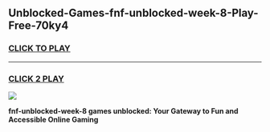 
## Unblocked-Games-fnf-unblocked-week-8-Play-Free-70ky4
<h3>
<a href="https://premium76.site?title=fnf-unblocked-week-8&ref=18A1">CLICK TO PLAY</a></h3>
<hr>

<h3>
<a href="https://premium76.site?title=fnf-unblocked-week-8&ref=18A1">CLICK 2 PLAY</a>
  
</h3>

<a href="https://premium76.site?title=fnf-unblocked-week-8&ref=18A1"><img src="https://clearcache.store/games.png"></a>


**fnf-unblocked-week-8 games unblocked: Your Gateway to Fun and Accessible Online Gaming**
